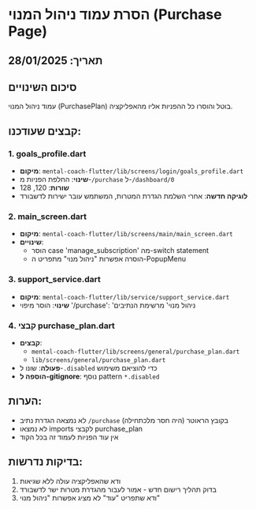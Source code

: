 # הסרת עמוד ניהול המנוי (Purchase Page)

## תאריך: 28/01/2025

## סיכום השינויים
עמוד ניהול המנוי (PurchasePlan) בוטל והוסרו כל ההפניות אליו מהאפליקציה.

## קבצים שעודכנו:

### 1. **goals_profile.dart**
- **מיקום**: `mental-coach-flutter/lib/screens/login/goals_profile.dart`
- **שינוי**: החלפת הפניות מ-`/purchase` ל-`/dashboard/0`
- **שורות**: 120, 128
- **לוגיקה חדשה**: אחרי השלמת הגדרת המטרות, המשתמש עובר ישירות לדשבורד

### 2. **main_screen.dart**
- **מיקום**: `mental-coach-flutter/lib/screens/main/main_screen.dart`
- **שינויים**:
  - הוסר case 'manage_subscription' מה-switch statement
  - הוסרה אפשרות "ניהול מנוי" מתפריט ה-PopupMenu

### 3. **support_service.dart**
- **מיקום**: `mental-coach-flutter/lib/service/support_service.dart`
- **שינוי**: הוסר מיפוי '/purchase': 'ניהול מנוי' מרשימת הנתיבים

### 4. **קבצי purchase_plan.dart**
- **קבצים**:
  - `mental-coach-flutter/lib/screens/general/purchase_plan.dart`
  - `lib/screens/general/purchase_plan.dart`
- **פעולה**: שונו ל-`.disabled` כדי להוציאם משימוש
- **הוספה ל-gitignore**: נוסף pattern `*.disabled`

## הערות:
- לא נמצאה הגדרת נתיב `/purchase` בקובץ הראוטר (היה חסר מלכתחילה)
- לא נמצאו imports לקבצי purchase_plan
- אין עוד הפניות לעמוד זה בכל הקוד

## בדיקות נדרשות:
1. ודא שהאפליקציה עולה ללא שגיאות
2. בדוק תהליך רישום חדש - אמור לעבור מהגדרת מטרות ישר לדשבורד
3. ודא שתפריט "עוד" לא מציג אפשרות "ניהול מנוי"